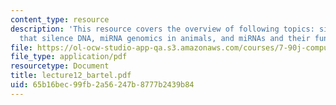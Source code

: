 ```yaml
---
content_type: resource
description: 'This resource covers the overview of following topics: siRNA, siRNAs
  that silence DNA, miRNA genomics in animals, and miRNAs and their functions in plants.'
file: https://ol-ocw-studio-app-qa.s3.amazonaws.com/courses/7-90j-computational-functional-genomics-spring-2005/65b16bec99fb2a56247b8777b2439b84_lecture12_bartel.pdf
file_type: application/pdf
resourcetype: Document
title: lecture12_bartel.pdf
uid: 65b16bec-99fb-2a56-247b-8777b2439b84
---
```


